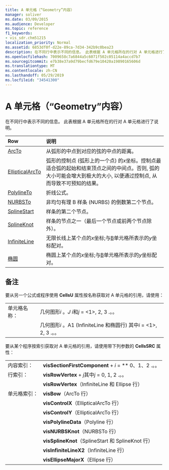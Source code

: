 ```yaml
---
title: A 单元格（“Geometry”内容）
manager: soliver
ms.date: 03/09/2015
ms.audience: Developer
ms.topic: reference
f1_keywords:
- vis_sdr.chm51215
localization_priority: Normal
ms.assetid: 6853df0f-d22e-89ca-7d34-342b9c0bea23
description: 在不同行中表示不同的信息。 此表根据 A 单元格所在的行对 A 单元格进行了说明。
ms.openlocfilehash: 7009658c7a6844a5c6071f502c05114a4accd7b7
ms.sourcegitcommit: e7b38e37a9d79becfd679e10420a19890165606d
ms.translationtype: MT
ms.contentlocale: zh-CN
ms.lasthandoff: 05/29/2019
ms.locfileid: "34541300"
---
```

# <a name="a-cell-geometry-section"></a>A 单元格（“Geometry”内容）

在不同行中表示不同的信息。 此表根据 A 单元格所在的行对 A 单元格进行了说明。
  
|Row|说明|
|:-----|:-----|
|[ArcTo](arcto-row-geometry-section.md) <br/> | 从弧形的中点到对应的弦的中点的距离。  <br/> |
|[EllipticalArcTo](ellipticalarcto-row-geometry-section.md) <br/> | 弧形的控制点 (弧形上的一个点) 的*x*坐标。控制点最适合弧的起始和结束顶点之间的中间点。否则, 弧的大小可能会增大到极大的大小, 以便通过控制点, 从而导致不可预知的结果。  <br/> |
|[PolylineTo](polylineto-row-geometry-section.md) <br/> | 折线公式。  <br/> |
|[NURBSTo](nurbsto-row-geometry-section.md) <br/> | 非均匀有理 B 样条 (NURBS) 的倒数第二个节点。  <br/> |
|[SplineStart](splinestart-row-geometry-section.md) <br/> | 样条的第二个节点。  <br/> |
|[SplineKnot](splineknot-row-geometry-section.md) <br/> | 样条的节点之一（最后一个节点或前两个节点除外）。  <br/> |
|[InfiniteLine](infiniteline-row-geometry-section.md) <br/> | 无限长线上某个点的*x*坐标;与[B](b-cell-geometry-section.md)单元格所表示的*y*坐标配对。  <br/> |
|[椭圆](ellipse-row-geometry-section.md) <br/> | 椭圆上某个点的*x*坐标;与[B](b-cell-geometry-section.md)单元格所表示的*y*坐标配对。  <br/> |
   
## <a name="remarks"></a>备注

要从另一个公式或程序使用 **CellsU** 属性按名称获取对 A 单元格的引用，请使用： 
  
|||
|:-----|:-----|
| 单元格名称：  <br/> | 几何图形*i* 。*J* *i*和*j* = <1>, 2, 3 .。。  <br/> |
|| 几何图形*i* 。A1 (InfiniteLine 和椭圆行) 其中*i* = <1>, 2, 3 .。。  <br/> |
   
要从某个程序按索引获取对 A 单元格的引用，请使用带下列参数的 **CellsSRC** 属性： 
  
|||
|:-----|:-----|
| 内容索引：  <br/> |**visSectionFirstComponent** +  *i* = ** 0、1、2 .。。  <br/> |
| 行索引：  <br/> |**visRowVertex** +  *j*其中*j* = 0, 1, 2 .。。  <br/> |
||**visRowVertex**（InfiniteLine 和 Ellipse 行）  <br/> |
| 单元格索引：  <br/> |**visBow**（ArcTo 行）  <br/> |
||**visControlX**（EllipticalArcTo 行）  <br/> |
||**visControlY**（EllipticalArcTo 行）  <br/> |
||**visPolylineData**（Polyline 行）  <br/> |
||**visNURBSKnot**（NURBSTo 行）  <br/> |
||**visSplineKnot**（SplineStart 和 SplineKnot 行）  <br/> |
||**visInfiniteLineX2**（InfiniteLine 行）  <br/> |
||**visEllipseMajorX**（Ellipse 行）  <br/> |
   

